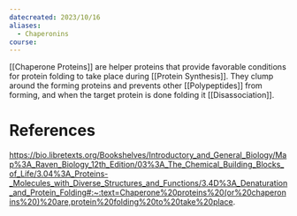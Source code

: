 ```yaml
---
datecreated: 2023/10/16
aliases:
  - Chaperonins
course:
---
```

[[Chaperone Proteins]] are helper proteins that provide favorable conditions for protein folding to take place during [[Protein Synthesis]]. They clump around the forming proteins and prevents other [[Polypeptides]] from forming, and when the target protein is done folding it [[Disassociation]].

# References

https://bio.libretexts.org/Bookshelves/Introductory_and_General_Biology/Map%3A_Raven_Biology_12th_Edition/03%3A_The_Chemical_Building_Blocks_of_Life/3.04%3A_Proteins-_Molecules_with_Diverse_Structures_and_Functions/3.4D%3A_Denaturation_and_Protein_Folding#:~:text=Chaperone%20proteins%20(or%20chaperonins%20)%20are,protein%20folding%20to%20take%20place.
